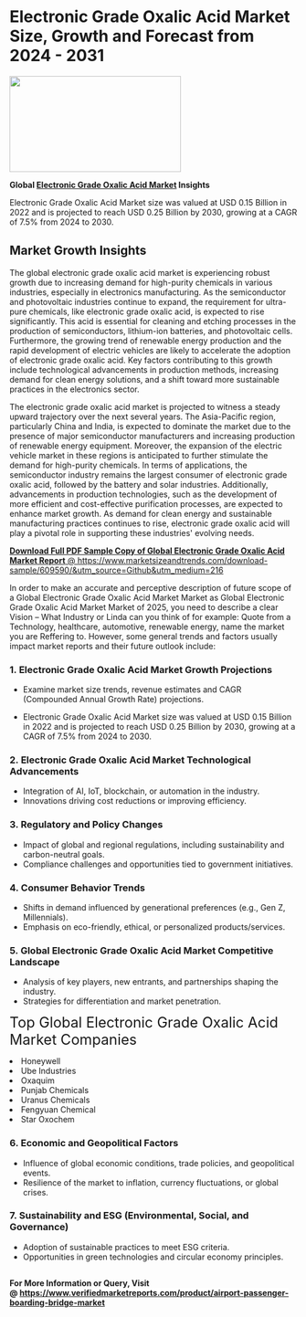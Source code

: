 <H1>Electronic Grade Oxalic Acid Market Size, Growth and Forecast from 2024 - 2031</H1><img class="aligncenter size-medium wp-image-584254" src="https://thirdeyenews.in/wp-content/uploads/2024/09/Global-Market-Research-300x168.jpeg" alt="" width="300" height="168" /><p><strong>Global&nbsp;<a href="https://www.marketsizeandtrends.com/download-sample/609590/&amp;utm_source=Github&utm_medium=216">Electronic Grade Oxalic Acid Market</a> Insights</strong></p><p>Electronic Grade Oxalic Acid Market size was valued at USD 0.15 Billion in 2022 and is projected to reach USD 0.25 Billion by 2030, growing at a CAGR of 7.5% from 2024 to 2030.</p><p><h2>Market Growth Insights</h2> <p>The global electronic grade oxalic acid market is experiencing robust growth due to increasing demand for high-purity chemicals in various industries, especially in electronics manufacturing. As the semiconductor and photovoltaic industries continue to expand, the requirement for ultra-pure chemicals, like electronic grade oxalic acid, is expected to rise significantly. This acid is essential for cleaning and etching processes in the production of semiconductors, lithium-ion batteries, and photovoltaic cells. Furthermore, the growing trend of renewable energy production and the rapid development of electric vehicles are likely to accelerate the adoption of electronic grade oxalic acid. Key factors contributing to this growth include technological advancements in production methods, increasing demand for clean energy solutions, and a shift toward more sustainable practices in the electronics sector.</p> <p><a href="#"></a></p> <p>The electronic grade oxalic acid market is projected to witness a steady upward trajectory over the next several years. The Asia-Pacific region, particularly China and India, is expected to dominate the market due to the presence of major semiconductor manufacturers and increasing production of renewable energy equipment. Moreover, the expansion of the electric vehicle market in these regions is anticipated to further stimulate the demand for high-purity chemicals. In terms of applications, the semiconductor industry remains the largest consumer of electronic grade oxalic acid, followed by the battery and solar industries. Additionally, advancements in production technologies, such as the development of more efficient and cost-effective purification processes, are expected to enhance market growth. As demand for clean energy and sustainable manufacturing practices continues to rise, electronic grade oxalic acid will play a pivotal role in supporting these industries' evolving needs.</p> <p><a href="#"></p><p><span class=""><strong>Download Full PDF Sample Copy of Global Electronic Grade Oxalic Acid Market Report</strong> @ <a href="https://www.marketsizeandtrends.com/download-sample/609590/&amp;utm_source=Github&utm_medium=216" target="_blank">https://www.marketsizeandtrends.com/download-sample/609590/&amp;utm_source=Github&utm_medium=216</a></span></p><p>In order to make an accurate and perceptive description of future scope of a Global&nbsp;Electronic Grade Oxalic Acid Market Market as Global&nbsp;Electronic Grade Oxalic Acid Market Market of 2025, you need to describe a clear Vision &ndash; What Industry or Linda can you think of for example: Quote from a Technology, healthcare, automotive, renewable energy, name the market you are Reffering to. However, some general trends and factors usually impact market reports and their future outlook include:</p><h3>1.&nbsp;<strong>Electronic Grade Oxalic Acid Market Growth Projections</strong></h3><ul><li>Examine market size trends, revenue estimates and CAGR (Compounded Annual Growth Rate) projections.</li><li><p>Electronic Grade Oxalic Acid Market size was valued at USD 0.15 Billion in 2022 and is projected to reach USD 0.25 Billion by 2030, growing at a CAGR of 7.5% from 2024 to 2030.</p></li></ul><h3>2.&nbsp;<strong>Electronic Grade Oxalic Acid Market Technological Advancements</strong></h3><ul><li>Integration of AI, IoT, blockchain, or automation in the industry.</li><li>Innovations driving cost reductions or improving efficiency.</li></ul><h3>3.&nbsp;<strong>Regulatory and Policy Changes</strong></h3><ul><li>Impact of global and regional regulations, including sustainability and carbon-neutral goals.</li><li>Compliance challenges and opportunities tied to government initiatives.</li></ul><h3>4.&nbsp;<strong>Consumer Behavior Trends</strong></h3><ul><li>Shifts in demand influenced by generational preferences (e.g., Gen Z, Millennials).</li><li>Emphasis on eco-friendly, ethical, or personalized products/services.</li></ul><h3>5.&nbsp;<strong>Global Electronic Grade Oxalic Acid Market Competitive Landscape</strong></h3><ul><li>Analysis of key players, new entrants, and partnerships shaping the industry.</li><li>Strategies for differentiation and market penetration.</li></ul><p data-pm-slice="1 1 []"><span style="color: inherit; font-family: inherit; font-size: 25px;">Top Global Electronic Grade Oxalic Acid Market Companies</span></p><div class="" data-test-id=""><p><li>Honeywell</li><li> Ube Industries</li><li> Oxaquim</li><li> Punjab Chemicals</li><li> Uranus Chemicals</li><li> Fengyuan Chemical</li><li> Star Oxochem</li></p></div><h3>6.&nbsp;<strong>Economic and Geopolitical Factors</strong></h3><ul><li>Influence of global economic conditions, trade policies, and geopolitical events.</li><li>Resilience of the market to inflation, currency fluctuations, or global crises.</li></ul><h3>7.&nbsp;<strong>Sustainability and ESG (Environmental, Social, and Governance)</strong></h3><ul><li>Adoption of sustainable practices to meet ESG criteria.</li><li>Opportunities in green technologies and circular economy principles.</li></ul><h2><strong style="font-size: 14px;">For More Information or Query, Visit @&nbsp;</strong><a style="background-color: #ffffff; font-size: 14px;" href="https://www.marketsizeandtrends.com/report/electronic-grade-oxalic-acid-market/" target="_blank">https://www.verifiedmarketreports.com/product/airport-passenger-boarding-bridge-market</a></h2>
